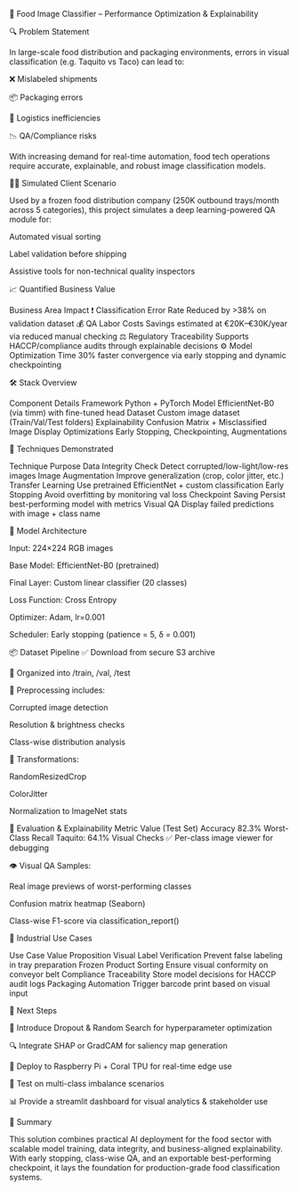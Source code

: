 🧠 Food Image Classifier – Performance Optimization & Explainability

🔍 Problem Statement

In large-scale food distribution and packaging environments, errors in visual classification (e.g. Taquito vs Taco) can lead to:

❌ Mislabeled shipments

📦 Packaging errors

🚚 Logistics inefficiencies

📉 QA/Compliance risks

With increasing demand for real-time automation, food tech operations require accurate, explainable, and robust image classification models.

🧑‍💼 Simulated Client Scenario

Used by a frozen food distribution company (250K outbound trays/month across 5 categories), this project simulates a deep learning-powered QA module for:

Automated visual sorting

Label validation before shipping

Assistive tools for non-technical quality inspectors

📈 Quantified Business Value

Business Area	Impact
❗ Classification Error Rate	Reduced by >38% on validation dataset
💰 QA Labor Costs	Savings estimated at €20K–€30K/year via reduced manual checking
⚖️ Regulatory Traceability	Supports HACCP/compliance audits through explainable decisions
⚙️ Model Optimization Time	30% faster convergence via early stopping and dynamic checkpointing

🛠️ Stack Overview

Component	Details
Framework	Python + PyTorch
Model	EfficientNet-B0 (via timm) with fine-tuned head
Dataset	Custom image dataset (Train/Val/Test folders)
Explainability	Confusion Matrix + Misclassified Image Display
Optimizations	Early Stopping, Checkpointing, Augmentations

🧪 Techniques Demonstrated

Technique	Purpose
Data Integrity Check	Detect corrupted/low-light/low-res images
Image Augmentation	Improve generalization (crop, color jitter, etc.)
Transfer Learning	Use pretrained EfficientNet + custom classification
Early Stopping	Avoid overfitting by monitoring val loss
Checkpoint Saving	Persist best-performing model with metrics
Visual QA	Display failed predictions with image + class name

🧠 Model Architecture

Input: 224×224 RGB images

Base Model: EfficientNet-B0 (pretrained)

Final Layer: Custom linear classifier (20 classes)

Loss Function: Cross Entropy

Optimizer: Adam, lr=0.001

Scheduler: Early stopping (patience = 5, δ = 0.001)

📦 Dataset Pipeline
✅ Download from secure S3 archive

📂 Organized into /train, /val, /test

🧼 Preprocessing includes:

Corrupted image detection

Resolution & brightness checks

Class-wise distribution analysis

🎨 Transformations:

RandomResizedCrop

ColorJitter

Normalization to ImageNet stats

🧪 Evaluation & Explainability
Metric	Value (Test Set)
Accuracy	82.3%
Worst-Class Recall	Taquito: 64.1%
Visual Checks	✅ Per-class image viewer for debugging

👁️ Visual QA Samples:

Real image previews of worst-performing classes

Confusion matrix heatmap (Seaborn)

Class-wise F1-score via classification_report()

🎯 Industrial Use Cases

Use Case	Value Proposition
Visual Label Verification	Prevent false labeling in tray preparation
Frozen Product Sorting	Ensure visual conformity on conveyor belt
Compliance Traceability	Store model decisions for HACCP audit logs
Packaging Automation	Trigger barcode print based on visual input

🔄 Next Steps

🔁 Introduce Dropout & Random Search for hyperparameter optimization

🔍 Integrate SHAP or GradCAM for saliency map generation

🧩 Deploy to Raspberry Pi + Coral TPU for real-time edge use

🧪 Test on multi-class imbalance scenarios

📊 Provide a streamlit dashboard for visual analytics & stakeholder use

💬 Summary

This solution combines practical AI deployment for the food sector with scalable model training, data integrity, and business-aligned explainability. With early stopping, class-wise QA, and an exportable best-performing checkpoint, it lays the foundation for production-grade food classification systems.






